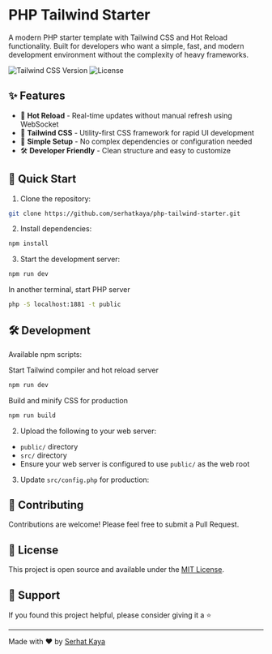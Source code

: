 # PHP Tailwind Starter

A modern PHP starter template with Tailwind CSS and Hot Reload functionality. Built for developers who want a simple, fast, and modern development environment without the complexity of heavy frameworks.

![Tailwind CSS Version](https://img.shields.io/badge/Tailwind%20CSS-3.4-blue)
![License](https://img.shields.io/badge/license-MIT-green)

## ✨ Features

- 🔄 **Hot Reload** - Real-time updates without manual refresh using WebSocket
- 🎨 **Tailwind CSS** - Utility-first CSS framework for rapid UI development
- 🚀 **Simple Setup** - No complex dependencies or configuration needed
- 🛠 **Developer Friendly** - Clean structure and easy to customize

## 🚀 Quick Start

1. Clone the repository:

```bash
git clone https://github.com/serhatkaya/php-tailwind-starter.git
```

2. Install dependencies:

```bash
npm install
```

3. Start the development server:

```bash
npm run dev
```

In another terminal, start PHP server

```bash
php -S localhost:1881 -t public
```

## 🛠 Development

Available npm scripts:

Start Tailwind compiler and hot reload server

```bash
npm run dev
```

Build and minify CSS for production

```bash
npm run build
```

2. Upload the following to your web server:

- `public/` directory
- `src/` directory
- Ensure your web server is configured to use `public/` as the web root

3. Update `src/config.php` for production:

## 📝 Contributing

Contributions are welcome! Please feel free to submit a Pull Request.

## 📄 License

This project is open source and available under the [MIT License](LICENSE).

## 🤝 Support

If you found this project helpful, please consider giving it a ⭐️

---

Made with ❤️ by [Serhat Kaya](https://github.com/serhatkaya)

